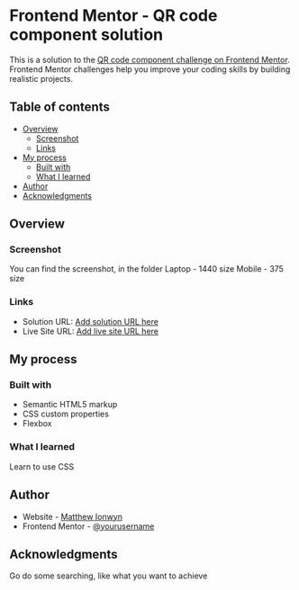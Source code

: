 # Frontend Mentor - QR code component solution

This is a solution to the [QR code component challenge on Frontend Mentor](https://www.frontendmentor.io/challenges/qr-code-component-iux_sIO_H). Frontend Mentor challenges help you improve your coding skills by building realistic projects. 

## Table of contents

- [Overview](#overview)
  - [Screenshot](#screenshot)
  - [Links](#links)
- [My process](#my-process)
  - [Built with](#built-with)
  - [What I learned](#what-i-learned)
- [Author](#author)
- [Acknowledgments](#acknowledgments)


## Overview

### Screenshot

You can find the screenshot, in the folder
Laptop - 1440 size
Mobile - 375 size

### Links

- Solution URL: [Add solution URL here](https://github.com/himattheww/frontendmentor-firstchallenge)
- Live Site URL: [Add live site URL here](https://frontendmentor-firstchallenge.vercel.app/)

## My process

### Built with

- Semantic HTML5 markup
- CSS custom properties
- Flexbox



### What I learned

Learn to use CSS


## Author

- Website - [Matthew Ionwyn](https://matthewionwyn-website.vercel.app/)
- Frontend Mentor - [@yourusername](https://www.frontendmentor.io/profile/himattheww)




## Acknowledgments

Go do some searching, like what you want to achieve
